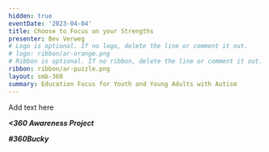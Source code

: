 ```yaml
---
hidden: true
eventDate: '2023-04-04'
title: Choose to Focus on your Strengths
presenter: Bev Verweg
# Logo is optional. If no logo, delete the line or comment it out.
# logo: ribbon/ar-orange.png
# Ribbon is optional. If no ribbon, delete the line or comment it out.
ribbon: ribbon/ar-puzzle.png
layout: smb-360
summary: Education Focus for Youth and Young Adults with Autism
---
```


Add text here

***<span class="C(red)">&lt;3</span>60 Awareness Project***

***<span class="C(red)">#360Bucky</span>***


